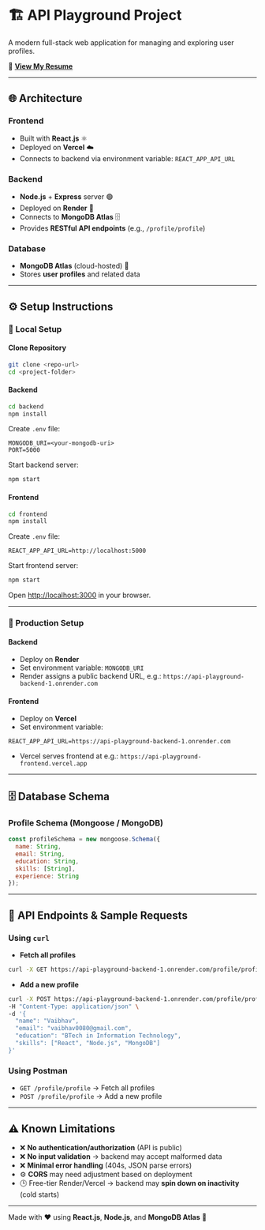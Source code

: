 # 🏗️ API Playground Project

A modern full-stack web application for managing and exploring user profiles.

📄 **[View My Resume](https://drive.google.com/file/d/1cKVoMhPGTSzK81GDumFCPHk9qRK79PlC/view)**

---

## 🌐 Architecture

### **Frontend**

* Built with **React.js** ⚛️
* Deployed on **Vercel** ☁️
* Connects to backend via environment variable: `REACT_APP_API_URL`

### **Backend**

* **Node.js** + **Express** server 🟢
* Deployed on **Render** 🚀
* Connects to **MongoDB Atlas** 🗄️
* Provides **RESTful API endpoints** (e.g., `/profile/profile`)

### **Database**

* **MongoDB Atlas** (cloud-hosted) 🧩
* Stores **user profiles** and related data

---

## ⚙️ Setup Instructions

### 🔹 Local Setup

#### **Clone Repository**

```bash
git clone <repo-url>
cd <project-folder>
```

#### **Backend**

```bash
cd backend
npm install
```

Create `.env` file:

```env
MONGODB_URI=<your-mongodb-uri>
PORT=5000
```

Start backend server:

```bash
npm start
```

#### **Frontend**

```bash
cd frontend
npm install
```

Create `.env` file:

```env
REACT_APP_API_URL=http://localhost:5000
```

Start frontend server:

```bash
npm start
```

Open [http://localhost:3000](http://localhost:3000) in your browser.

---

### 🔹 Production Setup

#### **Backend**

* Deploy on **Render**
* Set environment variable: `MONGODB_URI`
* Render assigns a public backend URL, e.g.:
  `https://api-playground-backend-1.onrender.com`

#### **Frontend**

* Deploy on **Vercel**
* Set environment variable:

```env
REACT_APP_API_URL=https://api-playground-backend-1.onrender.com
```

* Vercel serves frontend at e.g.:
  `https://api-playground-frontend.vercel.app`

---

## 🗄️ Database Schema

### **Profile Schema (Mongoose / MongoDB)**

```javascript
const profileSchema = new mongoose.Schema({
  name: String,
  email: String,
  education: String,
  skills: [String],
  experience: String
});
```

---

## 📡 API Endpoints & Sample Requests

### **Using `curl`**

* **Fetch all profiles**

```bash
curl -X GET https://api-playground-backend-1.onrender.com/profile/profile
```

* **Add a new profile**

```bash
curl -X POST https://api-playground-backend-1.onrender.com/profile/profile \
-H "Content-Type: application/json" \
-d '{
  "name": "Vaibhav",
  "email": "vaibhav0080@gmail.com",
  "education": "BTech in Information Technology",
  "skills": ["React", "Node.js", "MongoDB"]
}'
```

### **Using Postman**

* `GET /profile/profile` → Fetch all profiles
* `POST /profile/profile` → Add a new profile

---

## ⚠️ Known Limitations

* ❌ **No authentication/authorization** (API is public)
* ❌ **No input validation** → backend may accept malformed data
* ❌ **Minimal error handling** (404s, JSON parse errors)
* ⚙️ **CORS** may need adjustment based on deployment
* 🕒 Free-tier Render/Vercel → backend may **spin down on inactivity** (cold starts)

---

Made with ❤️ using **React.js**, **Node.js**, and **MongoDB Atlas** 🌟

